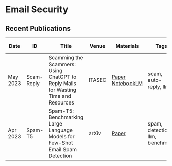 # Email Security

## Recent Publications
| Date | ID | Title | Venue | Materials | Tags | Short Summary | Summary |
| --- | --- | --- | --- | --- | --- | --- | --- |
| May 2023 | Scam-Reply | Scamming the Scammers: Using ChatGPT to Reply Mails for Wasting Time and Resources | ITASEC | [Paper](https://arxiv.org/pdf/2303.13521) [NotebookLM](https://notebooklm.google.com/notebook/cc7f12a9-c317-41a2-8ea3-2b48a54e2386) | scam, auto-reply, llm | | |
| Apr 2023 | Spam-T5 | Spam-T5: Benchmarking Large Language Models for Few-Shot Email Spam Detection | arXiv | [Paper](https://arxiv.org/pdf/2304.01238) | spam, detection, llm, benchmark | | |
